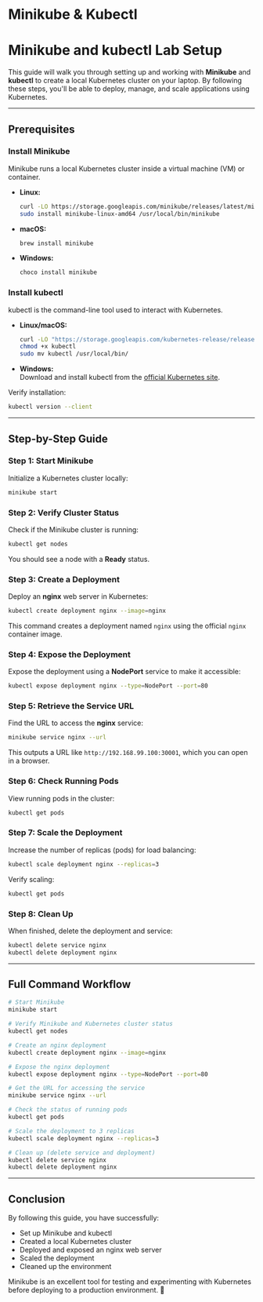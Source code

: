 # Minikube & Kubectl

# Minikube and kubectl Lab Setup

This guide will walk you through setting up and working with **Minikube** and **kubectl** to create a local Kubernetes cluster on your laptop. By following these steps, you'll be able to deploy, manage, and scale applications using Kubernetes.

---
## Prerequisites

### Install Minikube
Minikube runs a local Kubernetes cluster inside a virtual machine (VM) or container.

- **Linux:**  
  ```sh
  curl -LO https://storage.googleapis.com/minikube/releases/latest/minikube-linux-amd64
  sudo install minikube-linux-amd64 /usr/local/bin/minikube
  ```
- **macOS:**  
  ```sh
  brew install minikube
  ```
- **Windows:**  
  ```sh
  choco install minikube
  ```

### Install kubectl
kubectl is the command-line tool used to interact with Kubernetes.

- **Linux/macOS:**  
  ```sh
  curl -LO "https://storage.googleapis.com/kubernetes-release/release/$(curl -s https://storage.googleapis.com/kubernetes-release/release/stable.txt)/bin/$(uname | tr '[:upper:]' '[:lower:]')/amd64/kubectl"
  chmod +x kubectl
  sudo mv kubectl /usr/local/bin/
  ```
- **Windows:**  
  Download and install kubectl from the [official Kubernetes site](https://kubernetes.io/docs/tasks/tools/install-kubectl-windows/).

Verify installation:
```sh
kubectl version --client
```

---
## Step-by-Step Guide

### Step 1: Start Minikube
Initialize a Kubernetes cluster locally:
```sh
minikube start
```

### Step 2: Verify Cluster Status
Check if the Minikube cluster is running:
```sh
kubectl get nodes
```
You should see a node with a **Ready** status.

### Step 3: Create a Deployment
Deploy an **nginx** web server in Kubernetes:
```sh
kubectl create deployment nginx --image=nginx
```
This command creates a deployment named `nginx` using the official `nginx` container image.

### Step 4: Expose the Deployment
Expose the deployment using a **NodePort** service to make it accessible:
```sh
kubectl expose deployment nginx --type=NodePort --port=80
```

### Step 5: Retrieve the Service URL
Find the URL to access the **nginx** service:
```sh
minikube service nginx --url
```
This outputs a URL like `http://192.168.99.100:30001`, which you can open in a browser.

### Step 6: Check Running Pods
View running pods in the cluster:
```sh
kubectl get pods
```

### Step 7: Scale the Deployment
Increase the number of replicas (pods) for load balancing:
```sh
kubectl scale deployment nginx --replicas=3
```
Verify scaling:
```sh
kubectl get pods
```

### Step 8: Clean Up
When finished, delete the deployment and service:
```sh
kubectl delete service nginx
kubectl delete deployment nginx
```

---
## Full Command Workflow
```sh
# Start Minikube
minikube start

# Verify Minikube and Kubernetes cluster status
kubectl get nodes

# Create an nginx deployment
kubectl create deployment nginx --image=nginx

# Expose the nginx deployment
kubectl expose deployment nginx --type=NodePort --port=80

# Get the URL for accessing the service
minikube service nginx --url

# Check the status of running pods
kubectl get pods

# Scale the deployment to 3 replicas
kubectl scale deployment nginx --replicas=3

# Clean up (delete service and deployment)
kubectl delete service nginx
kubectl delete deployment nginx
```

---
## Conclusion
By following this guide, you have successfully:
- Set up Minikube and kubectl
- Created a local Kubernetes cluster
- Deployed and exposed an nginx web server
- Scaled the deployment
- Cleaned up the environment

Minikube is an excellent tool for testing and experimenting with Kubernetes before deploying to a production environment. 🚀


